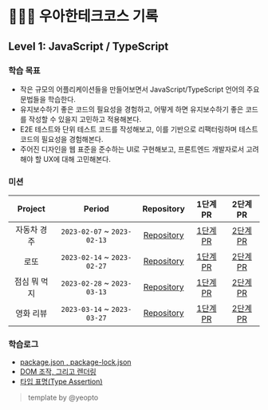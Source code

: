 # 🏃🏻‍♂️ 우아한테크코스 기록

## Level 1: JavaScript / TypeScript

### 학습 목표

- 작은 규모의 어플리케이션들을 만들어보면서 JavaScript/TypeScript 언어의 주요 문법들을 학습한다.
- 유지보수하기 좋은 코드의 필요성을 경험하고, 어떻게 하면 유지보수하기 좋은 코드를 작성할 수 있을지 고민하고 적용해본다.
- E2E 테스트와 단위 테스트 코드를 작성해보고, 이를 기반으로 리팩터링하며 테스트 코드의 필요성을 경험해본다.
- 주어진 디자인을 웹 표준을 준수하는 UI로 구현해보고, 프론트엔드 개발자로서 고려해야 할 UX에 대해 고민해본다.

### 미션

|      Project      |           Period            |                           Repository                            |                                 1단계 PR                                 |                                 2단계 PR                                 |
| :---------------: | :-------------------------: | :-------------------------------------------------------------: | :----------------------------------------------------------------------: | :----------------------------------------------------------------------: |
| 자동차 경주 <br>  | `2023-02-07` ~ `2023-02-13` | [Repository](https://github.com/2yunseong/javascript-racingcar) | [1단계 PR](https://github.com/woowacourse/javascript-racingcar/pull/154) | [2단계 PR](https://github.com/woowacourse/javascript-racingcar/pull/204) |
|     로또 <br>     | `2023-02-14` ~ `2023-02-27` |                         [Repository]()                          |                               [1단계 PR]()                               |                               [2단계 PR]()                               |
| 점심 뭐 먹지 <br> | `2023-02-28` ~ `2023-03-13` |                         [Repository]()                          |                               [1단계 PR]()                               |                               [2단계 PR]()                               |
|  영화 리뷰 <br>   | `2023-03-14` ~ `2023-03-27` |                         [Repository]()                          |                               [1단계 PR]()                               |                               [2단계 PR]()                               |

### 학습로그

- [package.json , package-lock.json](https://prolog.techcourse.co.kr/studylogs/2597)
- [DOM 조작, 그리고 렌더링](https://prolog.techcourse.co.kr/studylogs/2734)
- [타입 표명(Type Assertion)](https://prolog.techcourse.co.kr/studylogs/2782)
  <br>

<!-- ## Level 2: React / TypeScript / Recoil

### 학습 목표

- 레벨1보다 복잡한 규모의 어플리케이션을 React와 TypeScript를 이용해 만들어본다.
- 스토리북을 통하여, 컴포넌트 단위로 피드백을 받기 위한 테스트의 필요성을 경험해본다.
- 유지보수하기 좋은 코드의 필요성을 경험하고, 어떻게 하면 유지보수하기 좋은 코드를 작성할 수 있을지 고민하고 적용해본다.
- 주어진 디자인을 웹 표준을 준수하는 UI로 구현해보고, 프론트엔드 개발자로서 고려해야 할 UX에 대해 고민해본다.

### 미션

|       Project       |           Period            |                                    Repository                                     |                                   1단계 PR                                   |                                   2단계 PR                                   |                              3단계 PR                              |
| :-----------------: | :-------------------------: | :-------------------------------------------------------------------------------: | :--------------------------------------------------------------------------: | :--------------------------------------------------------------------------: | :----------------------------------------------------------------: |
|   점심 메뉴 <br>    | `2023-04-11` ~ `2023-04-17` |       [Repository](https://github.com/woowacourse/react-lunch/tree/yeopto)        |        [1단계 PR](https://github.com/woowacourse/react-lunch/pull/34)        |        [2단계 PR](https://github.com/woowacourse/react-lunch/pull/56)        |                                 x                                  |
|    페이먼츠 <br>    | `2023-04-18` ~ `2023-05-08` |      [Repository](https://github.com/woowacourse/react-payments/tree/yeopto)      |      [1단계 PR](https://github.com/woowacourse/react-payments/pull/216)      |      [2단계 PR](https://github.com/woowacourse/react-payments/pull/241)      | [3단계 PR](https://github.com/woowacourse/react-payments/pull/289) |
|    장바구니 <br>    | `2023-05-09` ~ `2023-05-22` |   [Repository](https://github.com/woowacourse/react-shopping-cart/tree/yeopto)    |   [1단계 PR](https://github.com/woowacourse/react-shopping-cart/pull/186)    |   [2단계 PR](https://github.com/woowacourse/react-shopping-cart/pull/204)    |                                 x                                  |
| 장바구니(협업) <br> | `2023-05-23` ~ `2023-06-05` | [Repository](https://github.com/woowacourse/react-shopping-cart-prod/tree/yeopto) | [1단계 PR](https://github.com/woowacourse/react-shopping-cart-prod/pull/117) | [2단계 PR](https://github.com/woowacourse/react-shopping-cart-prod/pull/173) |                                 x                                  |

### 학습로그

<br>

## Level 3: Team Project

### 기간

- 2023-06-27 ~ 2023-08-18

### 프로젝트

|     Project      |                             Repository                              |                Website                |
| :--------------: | :-----------------------------------------------------------------: | :-----------------------------------: |
| 프로젝트 명 작성 | [stampcrush](https://github.com/woowacourse-teams/2023-stamp-crush) | [사이트](https://www.stampcrush.site) |

<br>

## Level 4: In-Depth Web Programming, Team Project

### 학습 목표

- 프론트엔드 성능을 측정, 분석하고 개선해본다.
- 재사용 가능한 레이아웃 컴포넌트를 개발하고 활용해본다.
- Next.js를 이용한 팀 서비스 페이지 클론코딩을 통해 프론트엔드의 렌더링 방식을 이해한다.

### 미션

|             Project             |           Period            |   Repository   |   1단계 PR   |   2단계 PR   |
| :-----------------------------: | :-------------------------: | :------------: | :----------: | :----------: |
| 프론트엔드 성능 베이스캠프 <br> | `2023-08-31` ~ `2023-09-12` | [Repository]() | [1단계 PR]() |      x       |
|     레이아웃 컴포넌트 <br>      | `2023-09-13` ~ `2023-10-03` | [Repository]() | [1단계 PR]() | [2단계 PR]() |
|   프론트엔드 렌더링 방식 <br>   | `2023-10-04` ~ `2023-10-23` | [Repository]() | [1단계 PR]() | [2단계 PR]() |

<br>

## Writing: 글쓰기 미션

| Level  |              Topic              | Content |
| :----: | :-----------------------------: | :-----: |
| 1 <br> |   우아한테크코스 한달 생활기    |  []()   |
| 2 <br> |            자유주제             |  []()   |
| 3 <br> |     프로젝트 소개(팀 미션)      |  []()   |
| 4 <br> | 내가 꿈꾸는 프로그래머로서의 삶 |  []()   |

<br>

## 테코톡: 학습한 내용 말하기로 공유하기

### 유튜브 링크

- [[10분 테코톡] 아커, 윤생의 프론트엔드에서 서버 API mocking](https://youtu.be/8pxvqKkl9As?si=Pijtzatz-bKGPo-F)

---
-->

> template by @yeopto

